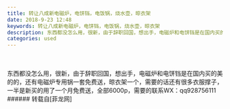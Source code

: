```yaml
---
title: 转让八成新电磁炉，电饼铛，电饭锅，烧水壶，晾衣架
date: 2018-9-23 12:48
keywords: 转让八成新电磁炉，电饼铛，电饭锅，烧水壶，晾衣架
description: 东西都没怎么用，很新，由于辞职回国，想出手，电磁炉和电饼铛是在国内买的美的的，还有电磁炉专用锅一套免费送，晾衣架一个，需要的话还有很多衣服撑子，一半是新买的用了一个月免费送，全部6000p，需要的联系WX：qq928756111
categories: used
---
```

<td class="t_f" id="postmessage_1866112">

<br/>
<br/>
东西都没怎么用，很新，由于辞职回国，想出手，电磁炉和电饼铛是在国内买的美的的，还有电磁炉专用锅一套免费送，晾衣架一个，需要的话还有很多衣服撑子，一半是新买的用了一个月免费送，全部6000p，需要的联系WX：qq928756111<br/>
<img alt="" border="0" class="zoom" data-cf-modified-b17023790a4f5e81af48a467-="" file="http://www.flw.ph/data/appbyme/upload/image/201809/23/PI4Tb64hoAoy.jpg" id="aimg_i1LMi" lazyloadthumb="1" onclick="" onmouseover="" src="http://www.flw.ph/data/appbyme/upload/image/201809/23/PI4Tb64hoAoy.jpg"/><br/>
<img alt="" border="0" class="zoom" data-cf-modified-b17023790a4f5e81af48a467-="" file="http://www.flw.ph/data/appbyme/upload/image/201809/23/qFhw0n7Yrtbf.jpg" id="aimg_hbTUw" lazyloadthumb="1" onclick="" onmouseover="" src="http://www.flw.ph/data/appbyme/upload/image/201809/23/qFhw0n7Yrtbf.jpg"/><br/>
<img alt="" border="0" class="zoom" data-cf-modified-b17023790a4f5e81af48a467-="" file="http://www.flw.ph/data/appbyme/upload/image/201809/23/uWAWrHX6wvFV.jpg" id="aimg_sXcC8" lazyloadthumb="1" onclick="" onmouseover="" src="http://www.flw.ph/data/appbyme/upload/image/201809/23/uWAWrHX6wvFV.jpg"/><br/>
<img alt="" border="0" class="zoom" data-cf-modified-b17023790a4f5e81af48a467-="" file="http://www.flw.ph/data/appbyme/upload/image/201809/23/MS2xdPlclEGL.jpg" id="aimg_zFQiS" lazyloadthumb="1" onclick="" onmouseover="" src="http://www.flw.ph/data/appbyme/upload/image/201809/23/MS2xdPlclEGL.jpg"/><br/>
<img alt="" border="0" class="zoom" data-cf-modified-b17023790a4f5e81af48a467-="" file="http://www.flw.ph/data/appbyme/upload/image/201809/23/mdEmhwEmZxXP.jpg" id="aimg_i95mj" lazyloadthumb="1" onclick="" onmouseover="" src="http://www.flw.ph/data/appbyme/upload/image/201809/23/mdEmhwEmZxXP.jpg"/><br/>
</td>
###### 转载自[菲龙网]